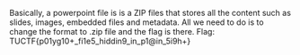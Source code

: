 Basically, a powerpoint file is is a ZIP files that stores all the content such as slides, images, embedded files and metadata. All we need to do is to change the format to .zip file and the flag is there.
Flag: TUCTF{p01yg10+_fi1e5_hiddin9_in_p1@in_5i9h+}
